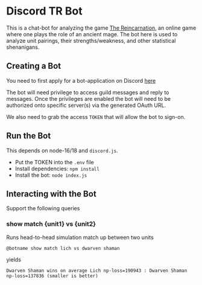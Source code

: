 # Discord TR Bot
This is a chat-bot for analyzing the game [The Reincarnation](https://www.the-reincarnation.com/about.php), an online game where one plays the role of an ancient mage. The bot here is used to analyze unit pairings, their strengths/weakness, and other statistical shenanigans.


## Creating a Bot
You need to first apply for a bot-application on Discord [here](https://discord.com/developers/applications)

The bot will need privilege to access guild messages and reply to messages. Once the privileges are enabled the bot will need to be authorized onto specific server(s) via the generated OAuth URL.

We also need to grab the access `TOKEN` that will allow the bot to sign-on.

## Run the Bot
This depends on node-16/18 and `discord.js`. 
- Put the TOKEN into the `.env` file
- Install dependencies: `npm install`
- Install the bot: `node index.js`


## Interacting with the Bot
Support the following queries


### show match {unit1} vs {unit2}
Runs head-to-head simulation match up between two units

```
@botname show match lich vs dwarven shaman
```

yields

```
Dwarven Shaman wins on average Lich np-loss=190943 : Dwarven Shaman np-loss=137836 (smaller is better)
```
